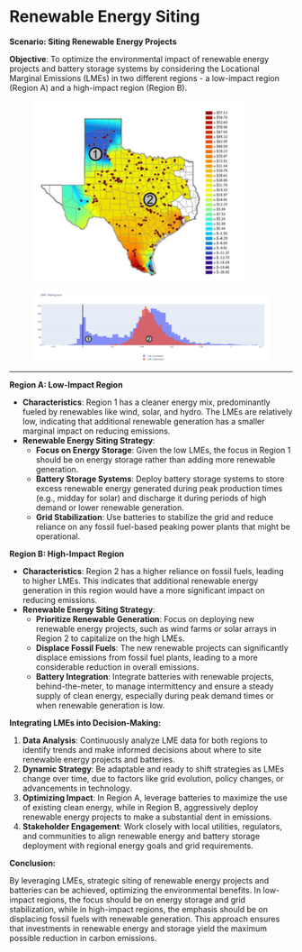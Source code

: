 # Renewable Energy Siting

**Scenario: Siting Renewable Energy Projects**

**Objective**: To optimize the environmental impact of renewable energy projects and battery storage systems by considering the Locational Marginal Emissions (LMEs) in two different regions - a low-impact region (Region A) and a high-impact region (Region B).

<figure><img src="../../.gitbook/assets/image (43).png" alt="" width="375"><figcaption></figcaption></figure>

<figure><img src="../../.gitbook/assets/image (44).png" alt=""><figcaption></figcaption></figure>

***

**Region A: Low-Impact Region**

* **Characteristics**: Region 1 has a cleaner energy mix, predominantly fueled by renewables like wind, solar, and hydro. The LMEs are relatively low, indicating that additional renewable generation has a smaller marginal impact on reducing emissions.
* **Renewable Energy Siting Strategy**:
  * **Focus on Energy Storage**: Given the low LMEs, the focus in Region 1 should be on energy storage rather than adding more renewable generation.
  * **Battery Storage Systems**: Deploy battery storage systems to store excess renewable energy generated during peak production times (e.g., midday for solar) and discharge it during periods of high demand or lower renewable generation.
  * **Grid Stabilization**: Use batteries to stabilize the grid and reduce reliance on any fossil fuel-based peaking power plants that might be operational.

**Region B: High-Impact Region**

* **Characteristics**: Region 2 has a higher reliance on fossil fuels, leading to higher LMEs. This indicates that additional renewable energy generation in this region would have a more significant impact on reducing emissions.
* **Renewable Energy Siting Strategy**:
  * **Prioritize Renewable Generation**: Focus on deploying new renewable energy projects, such as wind farms or solar arrays in Region 2 to capitalize on the high LMEs.
  * **Displace Fossil Fuels**: The new renewable projects can significantly displace emissions from fossil fuel plants, leading to a more considerable reduction in overall emissions.
  * **Battery Integration**: Integrate batteries with renewable projects, behind-the-meter, to manage intermittency and ensure a steady supply of clean energy, especially during peak demand times or when renewable generation is low.

**Integrating LMEs into Decision-Making:**

1. **Data Analysis**: Continuously analyze LME data for both regions to identify trends and make informed decisions about where to site renewable energy projects and batteries.
2. **Dynamic Strategy**: Be adaptable and ready to shift strategies as LMEs change over time, due to factors like grid evolution, policy changes, or advancements in technology.
3. **Optimizing Impact**: In Region A, leverage batteries to maximize the use of existing clean energy, while in Region B, aggressively deploy renewable energy projects to make a substantial dent in emissions.
4. **Stakeholder Engagement**: Work closely with local utilities, regulators, and communities to align renewable energy and battery storage deployment with regional energy goals and grid requirements.

**Conclusion:**

By leveraging LMEs, strategic siting of renewable energy projects and batteries can be achieved, optimizing the environmental benefits. In low-impact regions, the focus should be on energy storage and grid stabilization, while in high-impact regions, the emphasis should be on displacing fossil fuels with renewable generation. This approach ensures that investments in renewable energy and storage yield the maximum possible reduction in carbon emissions.
